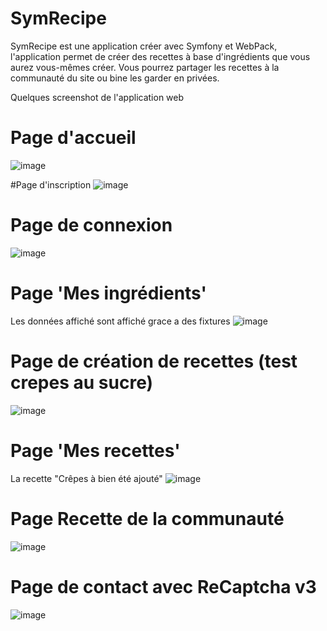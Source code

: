 # SymRecipe

SymRecipe est une application créer avec Symfony et WebPack, l'application permet de créer des recettes à base d'ingrédients que vous aurez vous-mêmes créer.
Vous pourrez partager les recettes à la communauté du site ou bine les garder en privées.

Quelques screenshot de l'application web 

# Page d'accueil
![image](https://github.com/IbraZaou/SymRecipe/assets/107760977/4eee55d0-02ac-4ec6-a5f0-52860a930dfb)

#Page d'inscription
![image](https://github.com/IbraZaou/SymRecipe/assets/107760977/5c062862-506a-450b-8323-c40c0102904f)

# Page de connexion 
![image](https://github.com/IbraZaou/SymRecipe/assets/107760977/cf76d4d6-5ebb-4169-aa10-25bc5a589cd6)

# Page 'Mes ingrédients'
Les données affiché sont affiché grace a des fixtures 
![image](https://github.com/IbraZaou/SymRecipe/assets/107760977/b185b24d-a1a7-4565-8598-f1d1fd548587)

# Page de création de recettes (test crepes au sucre)
![image](https://github.com/IbraZaou/SymRecipe/assets/107760977/847c0d9c-2405-4ce0-b2bf-cf276e7f008b)

# Page 'Mes recettes'
La recette "Crêpes à bien été ajouté"
![image](https://github.com/IbraZaou/SymRecipe/assets/107760977/f14fa90c-f9d9-4c34-aa68-89d1e23bb050)

# Page Recette de la communauté
![image](https://github.com/IbraZaou/SymRecipe/assets/107760977/a9dd5d8b-404b-442e-958f-b8c158addcdd)

# Page de contact avec ReCaptcha v3
![image](https://github.com/IbraZaou/SymRecipe/assets/107760977/a5d32cc9-b36e-4c12-9477-29d48ce2ad75)

